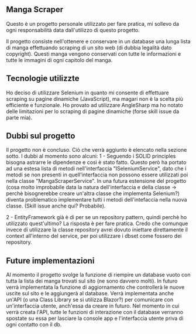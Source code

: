 ## Manga Scraper

Questo è un progetto personale utilizzato per fare pratica, mi sollevo da ogni responsabilità data dall'utilizzo di questo progetto.

Il progetto consiste nell'ottenere e conservare in un database una lunga lista di manga effettuando scraping di un sito web (di dubbia legalità dato copyright).
Questi manga vengono conservati con tutte le informazioni e tutte le immagini di ogni capitolo del manga.


## Tecnologie utilizzte

Ho deciso di utilizzare Selenium in quanto mi consente di effettuare scraping su pagine dinamiche (JavaScript), ma magari non è la scelta più efficiente e funzionale.
Ho provato ad utilizzare AngleSharp ma ho notato delle limitazioni per lo scraping di pagine dinamiche (forse skill issue da parte mia).


## Dubbi sul progetto

Il progetto non è concluso. Ciò che verrà aggiunto è elencato nella sezione sotto.
I dubbi al momento sono alcuni:
 1 - Seguendo i SOLID principles bisogna astrarre le dipendenze e così è stato fatto. Questo però ha portato ad una estesa lista di metodi nell'interfaccia "ISeleniumService", dato che i metodi se non presenti
	 in quell'interfaccia non possono essere utilizzati poi nella classe "MangaScraperService". In una futura estensione del progetto (cosa molto improbabile data la natura dell'interfaccia e della classe ->
	 perchè bisognerebbe creare un'altra classe che implementa Selenium?) diventa problematico implementare tutti i metodi dell'intefaccia nella nuova classe. (Skill issue anche qui? Probabile).

 2 - EntityFramework già è di per se un repository pattern, quindi perchè ho utilizzato quest'ultimo?
	 La risposta è per fare pratica. Credo che comunque invece di utilizzare la classe repository avrei dovuto iniettare direttamente il context all'interno del service, per poi utilizzare i dbset come fossero dei repository.


## Future implementazioni

Al momento il progetto svolge la funzione di riempire un database vuoto con tutta la lista dei manga trovati sul sito (ne sono davvero molti).
In futuro verrà implementata la funzione di aggiornamento che controllerà le nuove uscite sul sito e le aggiungerà al database.
Verrà implementata anche un'API (o una Class Library se si utilizza Blazor?) per comunicare con un'interfaccia utente, anch'essa da creare in futuro. Nel momento in cui verrà creata l'API, tutte le funzioni di
interazione con il database verranno spostate su essa per lasciare la console app e l'interfaccia utente priva di ogni contatto con il db.

